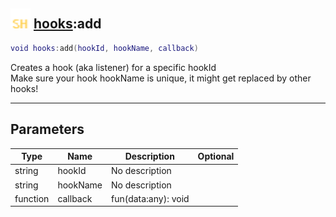 ## <img src="../../.gitbook/assets/shared.png" width="32" height="32" /> [hooks](../hooks/README.md):add

```lua
void hooks:add(hookId, hookName, callback)
```

Creates a hook (aka listener) for a specific hookId<br>Make sure your hook hookName is unique, it might get replaced by other hooks!<br>

-----------------
## Parameters

| Type   | Name | Description | Optional |
| ------ | ---- | ----------- | -------: |
| string | hookId | No description |  |
| string | hookName | No description |  |
| function | callback | fun(data:any): void |  |
